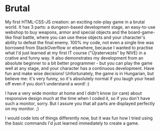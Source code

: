 # Brutal
My first HTML-CSS-JS creation: an exciting role-play game in a brutal world. It has 3 parts: a dungeon-based development stage, an easy-to-use webshop to buy weapons, armor and special objects and the board-game-like final battle, where you can use these objects and your character's ability to defeat the final enemy. 100% my code, not even a single line was borrowed from StackOverflow or elsewhere, because I wanted to practise what I'd just learned at my first IT course ("Újratervezés" by NIVE) in a crative and funny way. It also demonstrates my development from an absolute beginner to a bit better programmer - but you can play the game well at any stage, and your character has a continuous development. Have fun and make wise decisions! Unfortunately, the game is in Hungarian, but believe me: it's very funny, so it's absolutely normal if you laugh your head off even if you don't understand a word! :)

I have a very wide monitor at home and I didn't know (or care) about responsive design much at the time when I coded it, so if you don't have such a monitor, sorry. But I assure you that all parts are displayed perfectly on my monitor. ;)

I would code lots of things differently now, but it was fun how I tried using the basic commands I'd just learned immediately to create a game.
